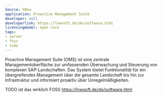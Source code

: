 ```yaml
---
Source: SNow
application: Proactive Management Suite
developer: null
developerlink: https://lnwsoft.de/de/software.html
licensingmodel: open core
tags:
- server
- foss
- todo
---
```

Proactive Management Suite (OMS) ist eine zentrale Managementoberfläche zur umfassenden Überwachung und Steuerung von komplexen SAP-Landschaften. Das System bietet Funktionalität für ein übergreifendes Management über die gesamte Landschaft bis hin zur Infrastruktur und informiert proaktiv über Unregelmäßigkeiten.


TODO ist das wirklich FOSS
https://lnwsoft.de/de/software.html

